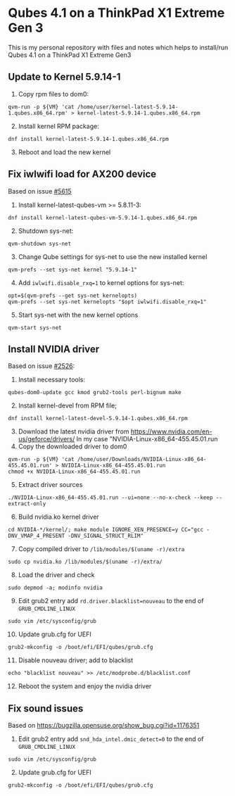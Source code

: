# Qubes 4.1 on a ThinkPad X1 Extreme Gen 3

This is my personal repository with files and notes
which helps to install/run Qubes 4.1 on a ThinkPad X1
Extreme Gen3

## Update to Kernel 5.9.14-1

1. Copy rpm files to dom0:
```shell
qvm-run -p ${VM} 'cat /home/user/kernel-latest-5.9.14-1.qubes.x86_64.rpm' > kernel-latest-5.9.14-1.qubes.x86_64.rpm
```
2. Install kernel RPM package:
```shell
dnf install kernel-latest-5.9.14-1.qubes.x86_64.rpm
```
3. Reboot and load the new kernel

## Fix iwlwifi load for AX200 device

Based on issue [#5615](https://github.com/QubesOS/qubes-issues/issues/5615#issuecomment-702032377)

1. Install kernel-latest-qubes-vm >= 5.8.11-3:
```shell
dnf install kernel-latest-qubes-vm-5.9.14-1.qubes.x86_64.rpm
```
2. Shutdown sys-net:
```shell
qvm-shutdown sys-net
```
3. Change Qube settings for sys-net to use the new installed kernel
```shell
qvm-prefs --set sys-net kernel "5.9.14-1"
```
4. Add `iwlwifi.disable_rxq=1` to kernel options for sys-net:
```shell
opt=$(qvm-prefs --get sys-net kernelopts)
qvm-prefs --set sys-net kernelopts "$opt iwlwifi.disable_rxq=1"
```
5. Start sys-net with the new kernel options
```shell
qvm-start sys-net
```

## Install NVIDIA driver 

Based on issue [#2526](https://github.com/QubesOS/qubes-issues/issues/2526#issuecomment-268602990):

1. Install necessary tools:
```shell
qubes-dom0-update gcc kmod grub2-tools perl-bignum make
```
2. Install kernel-devel from RPM file;
```shell
dnf install kernel-latest-devel-5.9.14-1.qubes.x86_64.rpm
```
3. Download the latest nvidia driver from https://www.nvidia.com/en-us/geforce/drivers/
   In my case "NVIDIA-Linux-x86_64-455.45.01.run
4. Copy the downloaded driver to dom0
```shell
qvm-run -p ${VM} 'cat /home/user/Downloads/NVIDIA-Linux-x86_64-455.45.01.run' > NVIDIA-Linux-x86_64-455.45.01.run
chmod +x NVIDIA-Linux-x86_64-455.45.01.run
```
5. Extract driver sources
```shell 
./NVIDIA-Linux-x86_64-455.45.01.run --ui=none --no-x-check --keep --extract-only 
```
6. Build nvidia.ko kernel driver
```shell
cd NVIDIA-*/kernel/; make module IGNORE_XEN_PRESENCE=y CC="gcc -DNV_VMAP_4_PRESENT -DNV_SIGNAL_STRUCT_RLIM"
```
7. Copy compiled driver to `/lib/modules/$(uname -r)/extra`
```shell
sudo cp nvidia.ko /lib/modules/$(uname -r)/extra/
```
8. Load the driver and check
```shell
sudo depmod -a; modinfo nvidia
```
9. Edit grub2 entry add `rd.driver.blacklist=nouveau` to the end of `GRUB_CMDLINE_LINUX`
```shell
sudo vim /etc/sysconfig/grub
```
10. Update grub.cfg for UEFI
```shell
grub2-mkconfig -o /boot/efi/EFI/qubes/grub.cfg
```
11. Disable nouveau driver; add to blacklist
```shell
echo "blacklist nouveau" >> /etc/modprobe.d/blacklist.conf
```
12. Reboot the system and enjoy the nvidia driver

## Fix sound issues

Based on https://bugzilla.opensuse.org/show_bug.cgi?id=1176351

1. Edit grub2 entry add `snd_hda_intel.dmic_detect=0` to the end of `GRUB_CMDLINE_LINUX`
```shell
sudo vim /etc/sysconfig/grub
```
2. Update grub.cfg for UEFI
 ```shell
 grub2-mkconfig -o /boot/efi/EFI/qubes/grub.cfg
 ```

